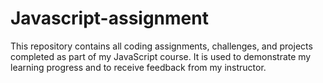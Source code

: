 # Javascript-assignment
This repository contains all coding assignments, challenges, and projects completed as part of my JavaScript course. It is used to demonstrate my learning progress and to receive feedback from my instructor.
